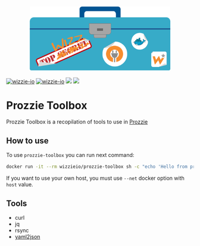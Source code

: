 <p align="center">
    <img src="docs/assets/img/prozzie-toolbox.logo.png" alt="Prozzie Toobox" title="Prozzie Toolbox" width="75%"/>
</p>

[![wizzie-io](https://img.shields.io/badge/powered%20by-wizzie.io-F68D2E.svg)](https://github.com/wizzie-io/)
[![wizzie-io](https://img.shields.io/badge/%20-Docker-0DB7ED.svg?logo=docker)](https://hub.docker.com/r/wizzieio/prozzie-toolbox/)
[![](https://images.microbadger.com/badges/image/wizzieio/prozzie-toolbox.svg)](https://microbadger.com/images/wizzieio/prozzie-toolbox "Get your own image badge on microbadger.com")
[![](https://images.microbadger.com/badges/version/wizzieio/prozzie-toolbox.svg)](https://microbadger.com/images/wizzieio/prozzie-toolbox "Get your own version badge on microbadger.com")

# Prozzie Toolbox

Prozzie Toolbox is a recopilation of tools to use in [Prozzie](https://github.com/wizzie-io/prozzie)

## How to use

To use `prozzie-toolbox` you can run next command:

```bash
docker run -it --rm wizzieio/prozzie-toolbox sh -c "echo 'Hello from prozzie-toolbox'"
```

If you want to use your own host, you must use `--net` docker option with `host` value.

## Tools

- curl
- jq
- rsync
- [yaml2json](https://github.com/bronze1man/yaml2json)
